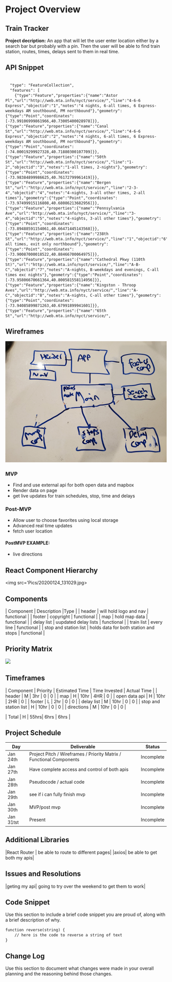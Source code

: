 # Project Overview


## Train Tracker

**Project decription:** An app that will let the user enter location either by a search bar but probably with a pin. Then the user will be able to find train station, routes, times, delays sent to them in real time.

## API Snippet

```

  "type": "FeatureCollection",
  "features": [
    {"type":"Feature","properties":{"name":"Astor Pl","url":"http://web.mta.info/nyct/service/","line":"4-6-6 Express","objectid":"1","notes":"4 nights, 6-all times, 6 Express-weekdays AM southbound, PM northbound"},"geometry":{"type":"Point","coordinates":[-73.99106999861966,40.73005400028978]}},{"type":"Feature","properties":{"name":"Canal St","url":"http://web.mta.info/nyct/service/","line":"4-6-6 Express","objectid":"2","notes":"4 nights, 6-all times, 6 Express-weekdays AM southbound, PM northbound"},"geometry":{"type":"Point","coordinates":[-74.00019299927328,40.71880300107709]}},{"type":"Feature","properties":{"name":"50th St","url":"http://web.mta.info/nyct/service/","line":"1-2","objectid":"3","notes":"1-all times, 2-nights"},"geometry":{"type":"Point","coordinates":[-73.98384899986625,40.76172799961419]}},{"type":"Feature","properties":{"name":"Bergen St","url":"http://web.mta.info/nyct/service/","line":"2-3-4","objectid":"4","notes":"4-nights, 3-all other times, 2-all times"},"geometry":{"type":"Point","coordinates":[-73.97499915116808,40.68086213682956]}},{"type":"Feature","properties":{"name":"Pennsylvania Ave","url":"http://web.mta.info/nyct/service/","line":"3-4","objectid":"5","notes":"4-nights, 3-all other times"},"geometry":{"type":"Point","coordinates":[-73.89488591154061,40.66471445143568]}},{"type":"Feature","properties":{"name":"238th St","url":"http://web.mta.info/nyct/service/","line":"1","objectid":"6","notes":"1-all times, exit only northbound"},"geometry":{"type":"Point","coordinates":[-73.90087000018522,40.88466700064975]}},{"type":"Feature","properties":{"name":"Cathedral Pkwy (110th St)","url":"http://web.mta.info/nyct/service/","line":"A-B-C","objectid":"7","notes":"A-nights, B-weekdays and evenings, C-all times exc nights"},"geometry":{"type":"Point","coordinates":[-73.95806670661364,40.800581558114956]}},{"type":"Feature","properties":{"name":"Kingston - Throop Aves","url":"http://web.mta.info/nyct/service/","line":"A-C","objectid":"8","notes":"A-nights, C-all other times"},"geometry":{"type":"Point","coordinates":[-73.94085899871263,40.67991899941601]}},{"type":"Feature","properties":{"name":"65th St","url":"http://web.mta.info/nyct/service/",
```

## Wireframes

<img src='Pics/20200124_130408 (1).jpg'>

### MVP  
- Find and use external api for both open data and mapbox
- Render data on page 
- get live updates for train schedules, stop, time and delays


### Post-MVP
- Allow user to choose favorites using local storage
- Advanced real time updates
- fetch user location


#### PostMVP EXAMPLE:
- live directions

## React Component Hierarchy

<img src='Pics/20200124_131029.jpg>

## Components

| Component | Description |Type |
| header | will hold logo and nav | functional |
| footer | copyright | functional |
| map | hold map data | functional |
| delay list | uupdated delay lists | functional |
| train list | every line  | functional |
| stop and station list | holds data for both station and stops | functional |


## Priority Matrix

<img src='https://git.generalassemb.ly/effierichman/Train-Tracker/blob/master/Pics/Screen%20Shot%202020-01-24%20at%202.13.24%20PM.png?raw=true'>

## Timeframes

| Component | Priority | Estimated Time | Time Invested | Actual Time |
| header | M |  3hr | 0 | 0 |
| map | H |  10hr | 4HR | 0 |
| open data api | H |  10hr | 2HR | 0 |
| footer | L |  2hr | 0 | 0 |
| delay list | M |  10hr | 0 | 0 |
| stop and station list | H |  10hr | 0 | 0 |
| directions | M |  10hr | 0 | 0 |

| Total | H | 55hrs| 6hrs | 6hrs |

## Project Schedule

|  Day | Deliverable | Status
|---|---| ---|
|Jan 24th| Project Pitch / Wireframes / Priority Matrix / Functional Components | Incomplete
|Jan 27th| Have complete access and control of both apis | Incomplete
|Jan 28th| Pseudocode / actual code | Incomplete
|Jan 29th| see if i can fully finish mvp  | Incomplete
|Jan 30th| MVP/post mvp | Incomplete
|Jan 31tst| Present | Incomplete

## Additional Libraries
|React Router | be able to route to different pages|
|axios| be able to get both my apis|

## Issues and Resolutions

|geting my api| going to try over the weekend to get them to work|

## Code Snippet

Use this section to include a brief code snippet you are proud of, along with a brief description of why.

```
function reverse(string) {
	// here is the code to reverse a string of text
}
```

## Change Log
 Use this section to document what changes were made in your overall planning and the reasoning behind those changes.  
